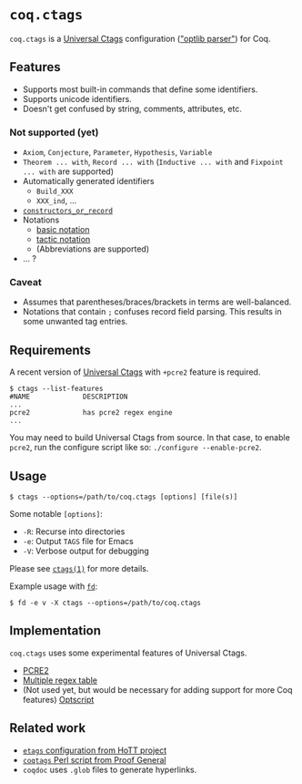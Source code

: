 # `coq.ctags`
`coq.ctags` is a [Universal Ctags][u-ctags] configuration (["optlib parser"][optlib]) for Coq.

## Features
* Supports most built-in commands that define some identifiers.
* Supports unicode identifiers.
* Doesn't get confused by string, comments, attributes, etc.

### Not supported (yet)
* `Axiom`, `Conjecture`, `Parameter`, `Hypothesis`, `Variable`
* `Theorem ... with`, `Record ... with` (`Inductive ... with` and `Fixpoint ... with` are supported)
* Automatically generated identifiers
    * `Build_XXX`
    * `XXX_ind`, ...
* [`constructors_or_record`](https://coq.inria.fr/refman/language/core/inductive.html#grammar-token-constructors_or_record)
* Notations
    * [basic notation](https://coq.inria.fr/refman/user-extensions/syntax-extensions.html#coq:cmd.Notation)
    * [tactic notation](https://coq.inria.fr/refman/user-extensions/syntax-extensions.html#coq:cmd.Tactic-Notation)
    * (Abbreviations are supported)
* ... ?

### Caveat
* Assumes that parentheses/braces/brackets in terms are well-balanced.
* Notations that contain `;` confuses record field parsing. This results in some unwanted tag entries.

## Requirements
A recent version of [Universal Ctags](https://github.com/universal-ctags/ctags) with `+pcre2` feature is required.

```console
$ ctags --list-features
#NAME             DESCRIPTION
...
pcre2             has pcre2 regex engine
...
```

You may need to build Universal Ctags from source. In that case, to enable `pcre2`, run the configure script like so: `./configure --enable-pcre2`.

## Usage
```consol
$ ctags --options=/path/to/coq.ctags [options] [file(s)]
```

Some notable `[options]`:
* `-R`: Recurse into directories
* `-e`: Output `TAGS` file for Emacs
* `-V`: Verbose output for debugging

Please see [`ctags(1)`](https://docs.ctags.io/en/latest/man/ctags.1.html) for more details.

Example usage with [`fd`](https://github.com/sharkdp/fd):
```console
$ fd -e v -X ctags --options=/path/to/coq.ctags
```

## Implementation
`coq.ctags` uses some experimental features of Universal Ctags.
* [PCRE2](https://docs.ctags.io/en/latest/optlib.html#perl-compatible-regular-expressions-pcre2-engine)
* [Multiple regex table](https://docs.ctags.io/en/latest/optlib.html#advanced-pattern-matching-with-multiple-regex-tables)
* (Not used yet, but would be necessary for adding support for more Coq features) [Optscript](https://docs.ctags.io/en/latest/optscript.html)

## Related work
* [`etags` configuration from HoTT project](https://github.com/HoTT/HoTT/blob/63b231362bc9ea91112ee53c624d6eb13c36eab6/Makefile.coq.local#L290-L296)
* [`coqtags` Perl script from Proof General](https://github.com/ProofGeneral/PG/blob/master/coq/coqtags)
* `coqdoc` uses `.glob` files to generate hyperlinks.

[u-ctags]: https://github.com/universal-ctags/ctags
[optlib]: https://docs.ctags.io/en/latest/optlib.html

